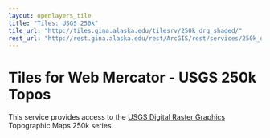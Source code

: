 ```yaml
---
layout: openlayers_tile
title: "Tiles: USGS 250k"
tile_url: "http://tiles.gina.alaska.edu/tilesrv/250k_drg_shaded/"
rest_url: "http://rest.gina.alaska.edu/rest/ArcGIS/rest/services/250k_drg_shaded/MapServer"
---
```


Tiles for Web Mercator - USGS 250k Topos
========================================

This service provides access to the [USGS Digital Raster Graphics](http://topomaps.usgs.gov/drg/) Topographic Maps 250k series.
